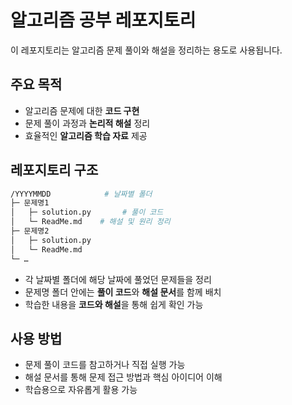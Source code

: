 # 알고리즘 공부 레포지토리

이 레포지토리는 알고리즘 문제 풀이와 해설을 정리하는 용도로 사용됩니다.  

## 주요 목적

- 알고리즘 문제에 대한 **코드 구현**
- 문제 풀이 과정과 **논리적 해설** 정리
- 효율적인 **알고리즘 학습 자료** 제공

## 레포지토리 구조
```sh
/YYYYMMDD            # 날짜별 폴더
├─ 문제명1
│   ├─ solution.py       # 풀이 코드
│   └─ ReadMe.md    # 해설 및 원리 정리
├─ 문제명2
│   ├─ solution.py
│   └─ ReadMe.md
└─ …
```

- 각 날짜별 폴더에 해당 날짜에 풀었던 문제들을 정리
- 문제명 폴더 안에는 **풀이 코드**와 **해설 문서**를 함께 배치
- 학습한 내용을 **코드와 해설**을 통해 쉽게 확인 가능

## 사용 방법

- 문제 풀이 코드를 참고하거나 직접 실행 가능
- 해설 문서를 통해 문제 접근 방법과 핵심 아이디어 이해
- 학습용으로 자유롭게 활용 가능